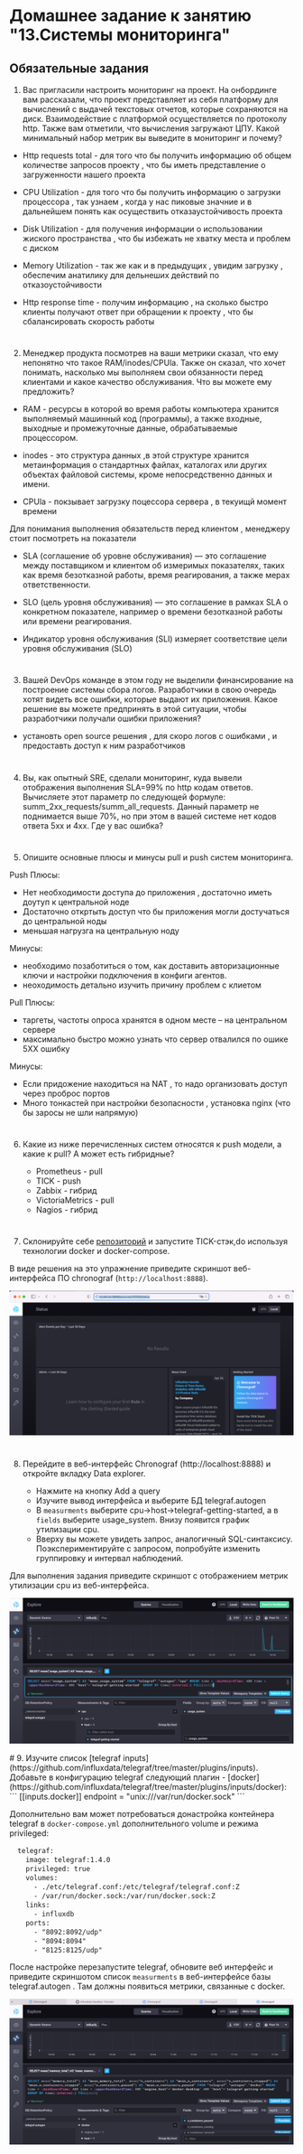 # Домашнее задание к занятию "13.Системы мониторинга"

## Обязательные задания

1. Вас пригласили настроить мониторинг на проект. На онбординге вам рассказали, что проект представляет из себя 
платформу для вычислений с выдачей текстовых отчетов, которые сохраняются на диск. Взаимодействие с платформой 
осуществляется по протоколу http. Также вам отметили, что вычисления загружают ЦПУ. Какой минимальный набор метрик вы выведите в мониторинг и почему?

 
 - Http requests total - для того что бы получить информацию об общем количестве запросов проекту , что бы иметь представление о загруженности нашего проекта 

 - CPU Utilization - для того что бы получить информацию о загрузки процессора , так узнаем , когда у нас пиковые значние и в дальнейшем понять как осуществить отказаустойчивость проекта 

 - Disk Utilization - для получения информации о использовании жиского пространства , что бы избежать не хватку места и проблем с диском 

 - Memory Utilization - так же как и в предыдущих , увидим загрузку , обеспечим анатилику для дельнеших действий по отказоустойчивости 

- Http response time - получим информацию , на сколько быстро клиенты получают ответ при обращении к проекту , что бы сбалансировать скорость работы 

#
2. Менеджер продукта посмотрев на ваши метрики сказал, что ему непонятно что такое RAM/inodes/CPUla. Также он сказал, 
что хочет понимать, насколько мы выполняем свои обязанности перед клиентами и какое качество обслуживания. Что вы 
можете ему предложить?

- RAM - ресурсы в которой во время работы компьютера хранится выполняемый машинный код (программы), а также входные, выходные и промежуточные данные, обрабатываемые процессором.

- inodes - это структура данных ,в этой структуре хранится метаинформация о стандартных файлах, каталогах или других объектах файловой системы, кроме непосредственно данных и имени.

- CPUla - покзывает загрузку поцессора сервера , в текуищй момент времени 

Для понимания выполнения обязательств перед клиентом , менеджеру стоит посмотреть на показатели 

- SLA (соглашение об уровне обслуживания) — это соглашение между поставщиком и клиентом об измеримых показателях, таких как время безотказной работы, время реагирования, а также мерах ответственности.

- SLO (цель уровня обслуживания) — это соглашение в рамках SLA о конкретном показателе, например о времени безотказной работы или времени реагирования.

- Индикатор уровня обслуживания (SLI) измеряет соответствие цели уровня обслуживания (SLO)

#
3. Вашей DevOps команде в этом году не выделили финансирование на построение системы сбора логов. Разработчики в свою 
очередь хотят видеть все ошибки, которые выдают их приложения. Какое решение вы можете предпринять в этой ситуации, 
чтобы разработчики получали ошибки приложения?

- установть open source решения , для скоро логов с ошибками , и предоставть доступ к ним разработчиков 
#
4. Вы, как опытный SRE, сделали мониторинг, куда вывели отображения выполнения SLA=99% по http кодам ответов. 
Вычисляете этот параметр по следующей формуле: summ_2xx_requests/summ_all_requests. Данный параметр не поднимается выше 
70%, но при этом в вашей системе нет кодов ответа 5xx и 4xx. Где у вас ошибка?
#
5. Опишите основные плюсы и минусы pull и push систем мониторинга.

Push 
Плюсы:
- Нет необходимости доступа до приложения , достаточно иметь доутуп к центральной ноде 
- Достаточно откртыть доступ что бы приложения могли достучаться до центральной ноды
- меньшая нагрузга на центральную ноду 


Минусы:
- необходимо позаботиться о том, как доставить авторизационные ключи и настройки подключения в конфиги агентов.
- неоходимость детально изучить причину проблем с клиетом 

Pull
Плюсы:
- таргеты, частоты опроса хранятся в одном месте – на центральном сервере
- максимально быстро можно узнать что сервер отвалился по ошике 5XX ошибку

Минусы:
- Если придожение находиться на NAT , то надо организовать доступ через проброс портов
- Много тонкастей при настройки безопасности , установка nginx (что бы заросы не шли напрямую)

#
6. Какие из ниже перечисленных систем относятся к push модели, а какие к pull? А может есть гибридные?

    - Prometheus - pull
    - TICK - push
    - Zabbix - гибрид 
    - VictoriaMetrics - pull
    - Nagios - гибрид 
#
7. Склонируйте себе [репозиторий](https://github.com/influxdata/sandbox/tree/master) и запустите TICK-стэк,do 
используя технологии docker и docker-compose.

В виде решения на это упражнение приведите скриншот веб-интерфейса ПО chronograf (`http://localhost:8888`). 

<p align="center">
  <img width="" height="" src="./scr/1.png">
</p>

#
8. Перейдите в веб-интерфейс Chronograf (http://localhost:8888) и откройте вкладку Data explorer.
        
    - Нажмите на кнопку Add a query
    - Изучите вывод интерфейса и выберите БД telegraf.autogen
    - В `measurments` выберите cpu->host->telegraf-getting-started, а в `fields` выберите usage_system. Внизу появится график утилизации cpu.
    - Вверху вы можете увидеть запрос, аналогичный SQL-синтаксису. Поэкспериментируйте с запросом, попробуйте изменить группировку и интервал наблюдений.

Для выполнения задания приведите скриншот с отображением метрик утилизации cpu из веб-интерфейса.

<p align="center">
  <img width="" height="" src="./scr/2.png">
</p>
#
9. Изучите список [telegraf inputs](https://github.com/influxdata/telegraf/tree/master/plugins/inputs). 
Добавьте в конфигурацию telegraf следующий плагин - [docker](https://github.com/influxdata/telegraf/tree/master/plugins/inputs/docker):
```
[[inputs.docker]]
  endpoint = "unix:///var/run/docker.sock"
```

Дополнительно вам может потребоваться донастройка контейнера telegraf в `docker-compose.yml` дополнительного volume и 
режима privileged:
```
  telegraf:
    image: telegraf:1.4.0
    privileged: true
    volumes:
      - ./etc/telegraf.conf:/etc/telegraf/telegraf.conf:Z
      - /var/run/docker.sock:/var/run/docker.sock:Z
    links:
      - influxdb
    ports:
      - "8092:8092/udp"
      - "8094:8094"
      - "8125:8125/udp"
```

После настройке перезапустите telegraf, обновите веб интерфейс и приведите скриншотом список `measurments` в 
веб-интерфейсе базы telegraf.autogen . Там должны появиться метрики, связанные с docker.

<p align="center">
  <img width="" height="" src="./scr/3.png">
</p>
